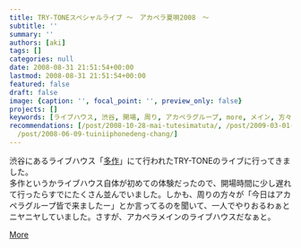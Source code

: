 ```yaml
---
title: TRY-TONEスペシャルライブ 〜　アカペラ夏唄2008　〜
subtitle: ''
summary: ''
authors: [aki]
tags: []
categories: null
date: 2008-08-31 21:51:54+00:00
lastmod: 2008-08-31 21:51:54+00:00
featured: false
draft: false
image: {caption: '', focal_point: '', preview_only: false}
projects: []
keywords: [ライブハウス, 渋谷, 開場, 周り, アカペラグループ, more, メイン, 方々, 体験, 今日]
recommendations: [/post/2008-10-28-mai-tutesimatuta/, /post/2009-03-01-shi-jie-zui-da-gui-mo-noakaperaji-gari-ben-de/,
  /post/2008-06-09-tuiniiphonedeng-chang/]
---
```

渋谷にあるライブハウス「[多作](http://www.tasaku.com/)」にて行われたTRY-TONEのライブに行ってきました。  
多作というかライブハウス自体が初めての体験だったので、開場時間に少し遅れて行ったらすでにたくさん並んでいました。しかも、周りの方々が「今日はアカペラグループ皆で来ましたー」とか言ってるのを聞いて、一人でやりおるわぁとニヤニヤしていました。さすが、アカペラメインのライブハウスだなぁと。  
  
  
  
[More](http://mrk0369.exblog.jp/9597861/#9597861_1)



